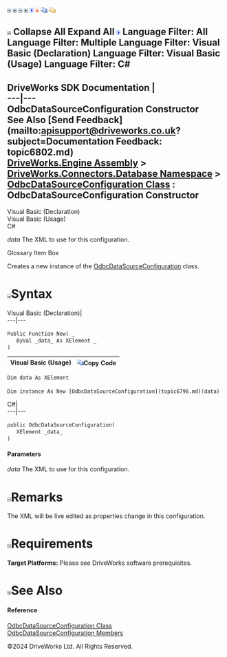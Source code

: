 ![](dotnetimages/collapse.gif) ![](dotnetimages/expand.gif) ![](dotnetimages/collapse.gif) ![](dotnetimages/expand.gif) ![](dotnetimages/drpdown.gif) ![](dotnetimages/drpdown_orange.gif) ![](dotnetimages/copycode.gif) ![](dotnetimages/copycodeHighlight.gif)

![](dotnetimages/collapse.gif) Collapse All Expand All ![](dotnetimages/drpdown.gif) Language Filter: All  Language Filter: Multiple  Language Filter: Visual Basic (Declaration) Language Filter: Visual Basic (Usage) Language Filter: C#  
---  
DriveWorks SDK Documentation  |   
---|---  
OdbcDataSourceConfiguration Constructor   
See Also [Send Feedback](mailto:apisupport@driveworks.co.uk?subject=Documentation Feedback: topic6802.md)  
[DriveWorks.Engine Assembly](topic2156.md) > [DriveWorks.Connectors.Database Namespace](topic6754.md) > [OdbcDataSourceConfiguration Class](topic6796.md) : OdbcDataSourceConfiguration Constructor  
---  
  
Visual Basic (Declaration)    
Visual Basic (Usage)    
C# 

_data_
    The XML to use for this configuration.

Glossary Item Box

Creates a new instance of the [OdbcDataSourceConfiguration](topic6796.md) class. 

# ![](dotnetimages/collapse.gif)Syntax

Visual Basic (Declaration)|   
---|---  
      
    
    Public Function New( _
       ByVal _data_ As XElement _
    )  
  
Visual Basic (Usage)| ![](dotnetimages/copycode.gif)Copy Code  
---|---  
      
    
    Dim data As XElement
     
    Dim instance As New [OdbcDataSourceConfiguration](topic6796.md)(data)  
  
C#|   
---|---  
      
    
    public OdbcDataSourceConfiguration( 
       XElement _data_
    )  
  
#### Parameters

 _data_
    The XML to use for this configuration.

# ![](dotnetimages/collapse.gif)Remarks

The XML will be live edited as properties change in this configuration.

# ![](dotnetimages/collapse.gif)Requirements

**Target Platforms:** Please see DriveWorks software prerequisites.

# ![](dotnetimages/collapse.gif)See Also

#### Reference

[OdbcDataSourceConfiguration Class](topic6796.md)   
[OdbcDataSourceConfiguration Members](topic6797.md)

©2024 DriveWorks Ltd. All Rights Reserved.
